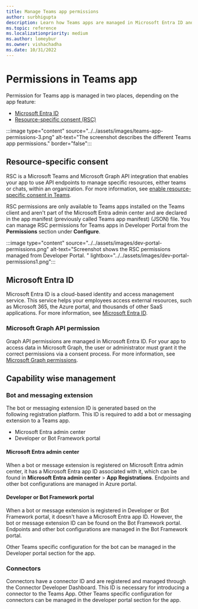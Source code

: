 ```yaml
---
title: Manage Teams app permissions
author: surbhigupta
description: Learn how Teams apps are managed in Microsoft Entra ID and resource-specific consent (RSC) based on the feature and capability wise management.
ms.topic: reference
ms.localizationpriority: medium
ms.author: lomeybur
ms.owner: vishachadha
ms.date: 10/31/2022
---
```


# Permissions in Teams app

Permission for Teams app is managed in two places, depending on the app feature:

* [Microsoft Entra ID](#azure-active-directory)
* [Resource-specific consent (RSC)](#resource-specific-consent)

:::image type="content" source="../../assets/images/teams-app-permissions-3.png" alt-text="The screenshot describes the different Teams app permissions." border="false":::

## Resource-specific consent

RSC is a Microsoft Teams and Microsoft Graph API integration that enables your app to use API endpoints to manage specific resources, either teams or chats, within an organization. For more information, see [enable resource-specific consent in Teams](../rsc/resource-specific-consent.md).

RSC permissions are only available to Teams apps installed on the Teams client and aren't part of the Microsoft Entra admin center and are declared in the app manifest (previously called Teams app manifest) (JSON) file. You can manage RSC permissions for Teams apps in Developer Portal from the **Permissions** section under **Configure**.

:::image type="content" source="../../assets/images/dev-portal-permissions.png" alt-text="Screenshot shows the RSC permissions managed from Developer Portal. " lightbox="../../assets/images/dev-portal-permissions1.png":::

<a name='azure-active-directory'></a>

## Microsoft Entra ID

Microsoft Entra ID is a cloud-based identity and access management service. This service helps your employees access external resources, such as Microsoft 365, the Azure portal, and thousands of other SaaS applications. For more information, see [Microsoft Entra ID](/azure/active-directory/fundamentals/active-directory-whatis).

### Microsoft Graph API permission

Graph API permissions are managed in Microsoft Entra ID. For your app to access data in Microsoft Graph, the user or administrator must grant it the correct permissions via a consent process. For more information, see [Microsoft Graph permissions](/graph/permissions-reference).

## Capability wise management

### Bot and messaging extension

The bot or messaging extension ID is generated based on the following registration platform. This ID is required to add a bot or messaging extension to a Teams app.

* Microsoft Entra admin center
* Developer or Bot Framework portal

<a name='azure-ad-portal'></a>

#### Microsoft Entra admin center

When a bot or message extension is registered on Microsoft Entra admin center, it has a Microsoft Entra app ID associated with it, which can be found in **Microsoft Entra admin center** > **App Registrations**. Endpoints and other bot configurations are managed in Azure portal.

#### Developer or Bot Framework portal

When a bot or message extension is registered in Developer or Bot Framework portal, it doesn't have a Microsoft Entra app ID. However, the bot or message extension ID can be found on the Bot Framework portal. Endpoints and other bot configurations are managed in the Bot Framework portal.

Other Teams specific configuration for the bot can be managed in the Developer portal section for the app.

### Connectors

Connectors have a connector ID and are registered and managed through the Connector Developer Dashboard. This ID is necessary for introducing a connector to the Teams App. Other Teams specific configuration for connectors can be managed in the developer portal section for the app.
